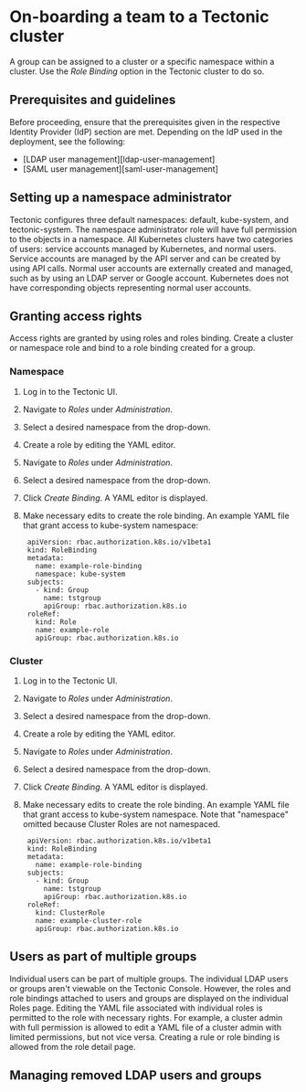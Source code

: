 # On-boarding a team to a Tectonic cluster

A group can be assigned to a cluster or a specific namespace within a cluster. Use the *Role Binding* option in the Tectonic cluster to do so.

##  Prerequisites and guidelines

Before proceeding, ensure that the prerequisites given in the respective Identity Provider (IdP) section are met. Depending on the IdP used in the deployment, see the following:

* [LDAP user management][ldap-user-management]
* [SAML user management][saml-user-management]

## Setting up a namespace administrator

Tectonic configures three default namespaces:  default, kube-system, and tectonic-system. The namespace administrator role will have full permission to the objects in a namespace. All Kubernetes clusters have two categories of users: service accounts managed by Kubernetes, and normal users. Service accounts are managed by the API server and can be created by using API calls. Normal user accounts are externally created and managed, such as by using an LDAP server or Google account. Kubernetes does not have corresponding objects representing normal user accounts.

## Granting access rights

Access rights are granted by using roles and roles binding. Create a cluster or namespace role and bind to a role binding created for a group.

### Namespace

1. Log in to the Tectonic UI.
2. Navigate to *Roles* under *Administration*.
3. Select a desired namespace from the drop-down.
4. Create a role by editing the YAML editor.   
5. Navigate to *Roles* under *Administration*.
6. Select a desired namespace from the drop-down.
7. Click *Create Binding*.
   A YAML editor is displayed.
8. Make necessary edits to create the role binding.
   An example YAML file that grant access to kube-system namespace:

        apiVersion: rbac.authorization.k8s.io/v1beta1
        kind: RoleBinding
        metadata:
          name: example-role-binding
          namespace: kube-system
        subjects:
          - kind: Group
            name: tstgroup
            apiGroup: rbac.authorization.k8s.io
        roleRef:
          kind: Role
          name: example-role
          apiGroup: rbac.authorization.k8s.io

### Cluster

1. Log in to the Tectonic UI.
2. Navigate to *Roles* under *Administration*.
3. Select a desired namespace from the drop-down.
4. Create a role by editing the YAML editor.   
5. Navigate to *Roles* under *Administration*.
6. Select a desired namespace from the drop-down.
7. Click *Create Binding*.
   A YAML editor is displayed.
8. Make necessary edits to create the role binding.
   An example YAML file that grant access to kube-system namespace. Note that "namespace" omitted because Cluster Roles are not namespaced.

        apiVersion: rbac.authorization.k8s.io/v1beta1
        kind: RoleBinding
        metadata:
          name: example-role-binding
        subjects:
          - kind: Group
            name: tstgroup
            apiGroup: rbac.authorization.k8s.io
        roleRef:
          kind: ClusterRole
          name: example-cluster-role
          apiGroup: rbac.authorization.k8s.io

## Users as part of multiple groups

Individual users can be part of multiple groups. The individual LDAP users or groups aren't viewable on the Tectonic Console. However, the roles and role bindings attached to users and groups are displayed on the individual Roles page. Editing the YAML file associated with individual roles is permitted to the role with necessary rights. For example, a cluster admin with full permission is allowed to edit a YAML file of a cluster admin with limited permissions, but not vice versa. Creating a rule or role binding is allowed from the role detail page.

## Managing removed LDAP users and groups

[LDAP user management]:ldap-user-management.md
[Default Roles in Tectonic]:identity-management.md
